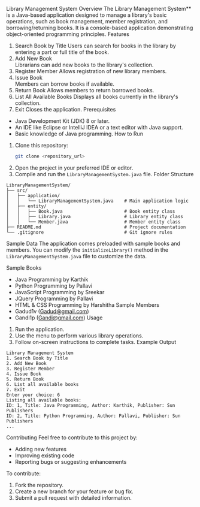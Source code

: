 Library Management System
Overview
The Library Management System** is a Java-based application designed to manage a library's basic operations, such as book management, member registration, and borrowing/returning books. It is a console-based application demonstrating object-oriented programming principles.
Features
1. Search Book by Title
   Users can search for books in the library by entering a part or full title of the book.
2. Add New Book  
   Librarians can add new books to the library's collection.
3. Register Member
   Allows registration of new library members.
4. Issue Book  
   Members can borrow books if available.
5. Return Book
   Allows members to return borrowed books.
6. List All Available Books 
   Displays all books currently in the library's collection.
7. Exit 
   Closes the application.
Prerequisites
- Java Development Kit (JDK) 8 or later.
- An IDE like Eclipse or IntelliJ IDEA or a text editor with Java support.
- Basic knowledge of Java programming.
How to Run
1. Clone this repository:
   ```bash
   git clone <repository_url>
   ```
2. Open the project in your preferred IDE or editor.
3. Compile and run the `LibraryManagementSystem.java` file.
Folder Structure
```
LibraryManagementSystem/
├── src/
│   ├── application/
│   │   └── LibraryManagementSystem.java    # Main application logic
│   ├── entity/
│   │   ├── Book.java                       # Book entity class
│   │   ├── Library.java                    # Library entity class
│   │   └── Member.java                     # Member entity class
├── README.md                               # Project documentation
└── .gitignore                              # Git ignore rules
```
Sample Data
The application comes preloaded with sample books and members. You can modify the `initializeLibrary()` method in the `LibraryManagementSystem.java` file to customize the data.

Sample Books
- Java Programming by Karthik
- Python Programming by Pallavi
- JavaScript Programming by Sreekar
- JQuery Programming by Pallavi
- HTML & CSS Programming by Harshitha
Sample Members
- Gadud1v (Gadud@gmail.com)
- Gandi1p (Gandi@gmail.com)
Usage
1. Run the application.
2. Use the menu to perform various library operations.
3. Follow on-screen instructions to complete tasks.
Example Output
```
Library Management System
1. Search Book by Title
2. Add New Book
3. Register Member
4. Issue Book
5. Return Book
6. List all available books
7. Exit
Enter your choice: 6
Listing all available books:
ID: 1, Title: Java Programming, Author: Karthik, Publisher: Sun Publishers
ID: 2, Title: Python Programming, Author: Pallavi, Publisher: Sun Publishers
...
```
Contributing
Feel free to contribute to this project by:
- Adding new features
- Improving existing code
- Reporting bugs or suggesting enhancements
  
To contribute:
1. Fork the repository.
2. Create a new branch for your feature or bug fix.
3. Submit a pull request with detailed information.
